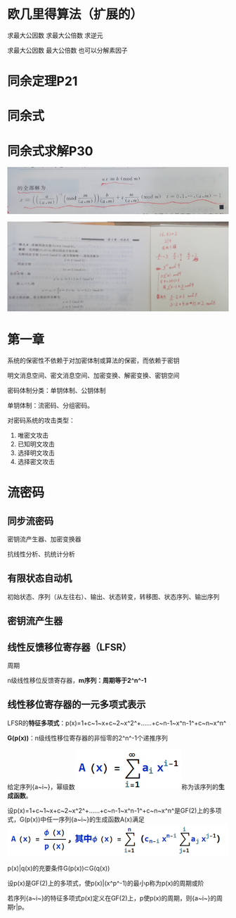 # 欧几里得算法（扩展的）

求最大公因数 求最大公倍数 求逆元

求最大公因数 最大公倍数 也可以分解素因子

# 同余定理P21

# 同余式

# 同余式求解P30

![image-20231018203255593](assets/image-20231018203255593.png)

![image-20231018203145380](assets/image-20231018203145380.png)

# 第一章

系统的保密性不依赖于对加密体制或算法的保密，而依赖于密钥

明文消息空间、密文消息空间、加密变换、解密变换、密钥空间

密码体制分类：单钥体制、公钥体制

单钥体制：流密码、分组密码。

对密码系统的攻击类型：

1. 唯密文攻击
2. 已知明文攻击
3. 选择明文攻击
4. 选择密文攻击

# 流密码

## 同步流密码

密钥流产生器、加密变换器

抗线性分析、抗统计分析

## 有限状态自动机

初始状态、序列（从左往右）、输出、状态转变，转移图、状态序列、输出序列

## 密钥流产生器



## 线性反馈移位寄存器（LFSR）

周期

n级线性移位反馈寄存器，**m序列：周期等于2^n^-1**

## 线性移位寄存器的一元多项式表示

LFSR的**特征多项式**：p(x)=1+c~1~x+c~2~x^2^+……+c~n-1~x^n-1^+c~n~x^n^

**G(p(x))**：n级线性移位寄存器的非恒零的2^n^-1个递推序列

给定序列{a~i~}，幂级数![image-20231022213434626](assets/image-20231022213434626.png)称为该序列的**生成函数**。

设p(x)=1+c~1~x+c~2~x^2^+……+c~n-1~x^n-1^+c~n~x^n^是GF(2)上的多项式，G(p(x))中任一序列{a~i~}的生成函数A(x)满足![image-20231022214849745](assets/image-20231022214849745.png)

p(x)|q(x)的充要条件G(p(x))⊂G(q(x))

设p(x)是GF(2)上的多项式，使p(x)|(x^p^-1)的最小p称为p(x)的周期或阶

若序列{a~i~}的特征多项式p(x)定义在GF(2)上，p使p(x)的周期，则{a~i~}的周期r|p。
